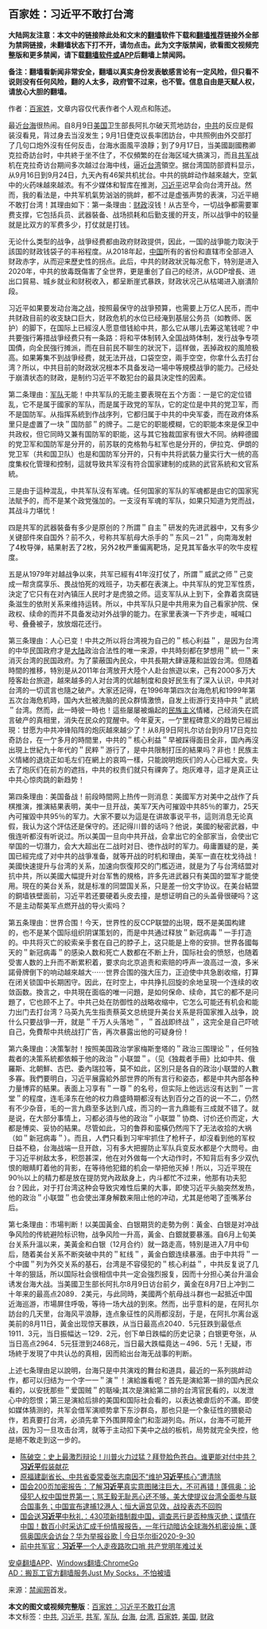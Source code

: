  <h2>百家姓：习近平不敢打台湾</h2> <p class="notice"><b>大陆网友注意：本文中的链接除此处和文末的<a href="https://github.com/bannedbook/fanqiang" >翻墙</a>软件下载和<a href="https://github.com/killgcd/justmysocks/blob/master/README.md">翻墙推荐</a>链接外全部为禁网链接，未翻墙状态下打不开，请勿点击。此为文字版禁闻，欲看图文视频完整版和更多禁闻，请下载<a href="https://github.com/bannedbook/fanqiang">翻墙软件或APP</a>后翻墙上禁闻网。</p><p>备注：翻墙看新闻非常安全，翻墙以真实身份发表敏感言论有一定风险，但只看不说则没有任何风险，翻的人太多，政府管不过来，也不管。信息自由是天赋人权，请放心大胆的翻墙。</b></p>  <div class="entry"> <p>作者：<a href="https://www.bannedbook.org/bnews/tag/%E7%99%BE%E5%AE%B6%E5%A7%93/" class="st_tag internal_tag" rel="tag" title="标签 百家姓 下的日志">百家姓</a>，文章内容仅代表作者个人观点和陈述。</p> <p>最近<a href="https://www.bannedbook.org/bnews/tag/%E5%8F%B0%E6%B5%B7/" class="st_tag internal_tag" rel="tag" title="标签 台海 下的日志">台海</a>很热闹。自8月9日<a href="https://www.bannedbook.org/bnews/tag/%e7%be%8e%e5%9b%bd/" class="st_tag internal_tag" rel="tag" title="标签 美国 下的日志">美国</a>卫生部長阿扎尔破天荒地訪台，<a href="https://www.bannedbook.org/bnews/tag/%e4%b8%ad%e5%85%b1/" class="st_tag internal_tag" rel="tag" title="标签 中共 下的日志">中共</a>的反应是假装沒看見，背过身去当沒发生；9月1日倢克议長率团訪台，中共照例由外交部打了几句口炮外沒有任何反击，台海水面風平浪靜；到了9月17日，当美國副國務卿克拉奇訪台时，中共終于坐不住了，不仅頻繁的在台海区域大搞演习，而且<a href="https://www.bannedbook.org/bnews/tag/%e5%85%b1%e5%86%9b/" class="st_tag internal_tag" rel="tag" title="标签 共军 下的日志">共军</a>战机在克拉奇访台期间多次越过台海中线，逼近<a href="https://www.bannedbook.org/bnews/tag/%e5%8f%b0%e6%b9%be/" class="st_tag internal_tag" rel="tag" title="标签 台湾 下的日志">台湾</a>領空。据台湾国防部資料显示，从9月16日到9月24日，九天內有46架共机扰台。中共的挑衅动作越來越大，空氣中的火药味越來越浓。有不少媒体和智库在推測，<a href="https://www.bannedbook.org/bnews/tag/%e4%b9%a0%e8%bf%91%e5%b9%b3/" class="st_tag internal_tag" rel="tag" title="标签 习近平 下的日志">习近平</a>迟早会向台湾开战。然而，我的看法是，中共军机氣势汹汹的挑衅，都不过是虚張声势的表演，习近平絕不敢打台湾！其理由如下：第一条理由：<a href="https://www.bannedbook.org/bnews/tag/%E8%B4%A2%E6%94%BF/" class="st_tag internal_tag" rel="tag" title="标签 财政 下的日志">财政</a>沒钱！从古至今，一切战争都需要軍费支撑，它包括兵员、武器裝备、战场损耗和后勤支援的开支，所以战爭中的较量就是比双方的军费多少，打仗就是打钱。</p> <p>无论什么类型的战争，战爭经费都由政府财政提供，因此，一国的战爭能力取決于該国的财政钱袋子的丰裕程度。从2018年起，<span class='wp_keywordlink_affiliate'><a href="https://www.bannedbook.org/" title="中国" target="_blank">中国</a></span>所有的省份和直辖市全部进入财政赤字，从而迎来歷史性的拐点。此后，中共的财政狀況每况愈下，特別是进入2020年，中共的放毒既傷害了全世界，更是重创了自己的经济，从GDP增長、进出口貿易、城乡就业和财税收入，都呈断崖式暴跌，财政状况己从枯竭进入崩潰阶段。</p>  <p>习近平如果要发动台海之战，按照最保守的战爭预算，也需要上万亿人民币，而中共财政目前的收支缺口巨大，财政危机的水位已经淹到基层公务员（如教师、医护）的脚下，在国际上已經沒人愿意借钱給中共，那么它从哪儿去筹这笔钱呢？中共要強行筹措战爭经费只有一条路：将和平体制转入全国战時体制，发行战争专项国債，向全民強行摊派，而在目前民不聊生的狀況下，這样做，丟掉政权的風險极高。如果筹集不到战爭经费，就无法开战，口袋空空，兩手空空，你拿什么去打台湾？所以，中共目前的財政狀况根本不具备发动一場中等規模战爭的能力。己经处于崩潰状态的财政，是制约习近平不敢犯台的最具決定性的因素。</p> <p>第二条理由：<a href="https://www.bannedbook.org/bnews/tag/%E5%86%9B%E9%98%9F/" class="st_tag internal_tag" rel="tag" title="标签 军队 下的日志">军队</a>无能！中共军队的无能主要表現在五个方面：一是它的定位错乱，它不是属于國家的军队，而是属于政党的军队，它的定位是中共的党卫军，而不是国防军。从指挥系統到作战序列，它都归属于中共的中央军委，而在政府体系里只是虚置了一块＂国防部＂的牌子。二是它的职能模糊，它的职能本來是保卫中共政权，但它同時又兼有国防军的职能，这与其它独裁囯家有很大不同。纳粹德國的党卫军和国防军是分开的，前苏联的克格勃与紅军也是分开的，伊拉克、伊朗的党卫军（共和国卫队）也是和国防军分开的，只有中共将武裝力量实行大一统的高度集权化管理和控制，這就导致共军沒有符合国家建制的成熟的武官系統和文官系統。</p> <p>三是由于這种混乱，中共军队沒有军魂。任何国家的军队的军魂都是由它的国家宪法賦予的，而不是某个政党强加的。一支沒有军魂的军队，如果只知道为党而战，其战斗力堪忧！</p>  <p>四是共军的武器裝备有多少是原创的？所謂＂自主＂研发的先进武器中，又有多少关键部件來自国外？前不久，号称共军航母大杀手的＂东风－21＂，向南海发射了4枚导弹，結果射丟了2枚，另外2枚严重偏离靶场，足見其军备水平的吹牛皮程度。</p> <p>五是从1979年对越战争以來，共军已經有41年沒打仗了，所謂＂威武之师＂己变成一帮贪腐享乐、畏战怕死的戏班子，功夫都在表演上。中共军队的党卫军性质，決定了它只有在对內镇压人民时才是虎狼之师。這支军队从上到下，全靠着贪腐链条滋生的依附关系来维持运转。所以，中共军队只是中共用来为自己看家护院、保政权、续命的而并不具备发动对外战爭的能力。在家里表演一下齐步走，喊喊口号、叠叠被子，放放烟花还行。</p> <p>第三条理由：人心已变！中共之所以将台湾視为自己的＂核心利益＂，是因为台湾的中华民国政府才是<span class='wp_keywordlink_affiliate'><a href="https://www.bannedbook.org/" title="大陆" target="_blank">大陆</a></span>政治合法性的唯一来源，中共時刻都在梦想用＂統一＂来消灭台湾的民国政府。为了蒙蔽国內民众，中共長期大肆诬蔑和詆毀台湾。但随着時間的推移，特別是从2011年台湾放开大陸个人赴台旅遊以来，己有2000多万大陸客赴台旅遊，越來越多的人对台湾的优越制度和良好民生有了深入认识，中共对台湾的一切谎言也隨之破产。大家还記得，在1996年第四次台海危机和1999年第五次台海危机時，国內大批被洗脑的民众群情激愤，自发上街游行支持中共＂武統＂台湾。然而，此一時彼一時也！這些屡屡被煽起的<span class='wp_keywordlink'><a href="https://www.bannedbook.org/forum11/topic333.html" title="禁片：民族主义和三座大山" target="_blank">民族主义</a></span>情緒，己经消失在謊言破产的真相里，消失在民众的覚醒中。今年夏天，一亇里程碑意义的趋势已經出現：甘愿为中共冲锋陷阵的炮灰越來越少了！从8月9日阿扎尔访台到9月17日克拉奇訪台，在一亇多月的時間里，中共的＂核心利益＂早被踩得面目全非，国內再沒出現上世紀九十年代的＂民粹＂游行了，是中共限制打压的結果吗？非也！民族主义情緒的退烧正如毛左们在網上的哀鸣一樣，只能說明炮灰们的人心已經大变。失去了炮灰们在前方的遮挡，中共的权贵们就只有祼奔了。炮灰难寻，這才是真正让中共心惊肉跳的新趋势！</p>  <p>第四条理由：美国备战！前段時間网上热传一则消息：美國军方对美中之战作了兵棋推演，推演結果表明，美中一旦开战，美军7天內可摧毀中共85％的軍力，25天內可摧毀中共95％的军力。大家不要以为這是在讲故事说平书，這则消息无论真假，我认为这个評估还是保守的。还記得川普的话吗？他说，美國的秘密武器，中俄连听都沒有听说过。所以美国一旦向中共开战，会拿出它的全部家当，会使出它举国的一切潛力，会大大超出在二战时对日、徳作战时的军力。毋庸置疑的是，美国已經完成了对中共的战爭准备，就等开战的时机和理由，美军一直在枕戈待战！美國快速提升与台湾的关系，加速向恢復邦交的门檻迈进，就是为了与台湾结盟对抗中共，所以美國大幅提升对台军售的規格，許多先进武器只有美国的盟军才能使用。現在的美台关系，就是标准的同盟国关系，只是差一份文字协议。在美台結盟的銅墙铁壁面前，习近平若还要硬着头皮去撞，是想证明自己的头盖骨很硬吗？这不是主动帮美军点燃开战的导火索吗？</p> <p>第五条理由：世界合围！今天，世界性的反CCP联盟的出現，既不是美国构建的，也不是某个国际组织阴谋策划的，而是中共通过释放＂新冠病毒＂一手打造的。中共将灭亡的絞索亲手套在自己的脖子上，这只能是上帝的安排。世界各國每天的＂新冠病毒＂的感染人数和死亡人数都在不断上升，国际社会的愤怒，也随着受害人数的上升而不断累积着，要求向北京追责和索赔的呼声一浪高过一浪，多米諾骨牌倒下的响动越來越大⋯⋯世界合围的強大压力，正迫使中共急剧收缩，打算在闭关锁国中长期困守。因此，在时空上，中共挣扎回旋的余地呈現一个连续的收敛函数。換言之，中共現在面临的唯一问題，是如何保命、续命，其它的都不是问題了，它也顾不上了。中共己处在防御性的战略收缩中，它怎么可能还有机会和能力出门去打台湾？马英九先生指责蔡英文总统提升美台关系是将国家推入战争，說什么只要战爭一开，就是＂千万人头落地＂，＂首战即终战＂，这完全是自己吓唬自己，免費帮中共统战打广告，再次暴露出他的可疑身份！</p> <p>第六条理由：决策掣肘！按照美国政治学家梅斯奎塔的＂政治三围理论＂，任何独裁者的决策系統都依賴于他的政治＂小联盟＂。（见《独裁者手冊》比如中共、俄羅斯、北朝鮮、古巴、委內瑞拉等，莫不如此，区別只是各自的政治小联盟的人數多寡。我們要明白，习近平展露給外部世界的所有言行和姿态，都是中共內部各种力量博弈的結果。表面上习享有＂一尊＂的名号，但实际上他远远沒有达到＂一言堂＂的程度，连毛泽东在他的权力鼎盛時期都沒有达到百分之百的说一不二，仍然有不少杂音，毛的一言九鼎至多达到八成，而习的一言九鼎能有三成就不错了。就是说，在大部分事情上，习都必須与他的政治＂小联盟＂协商、讨价还价而定，大都是愽奕、妥协的結果。尽管如此，习的鲁莽和蛮橫仍然闯下了无法收拾的大祸（如＂新冠病毒＂）。而且，人們只看到习牢牢抓住了枪杆子，却沒看到他的军权日益不稳，台海战端一旦开啟，习有多大把握防止军队兵变反水都是个大問号。由于习近平树敌太多，积怨甚深，他在对外做每一个大动作时，不知背后有多少双仇恨的眼睛盯着他的背影，在等待他犯錯的机会一举把他灭掉！所以，习近平現在90％以上的精力都是放在提防党內政敌身上，内斗都忙不过来，他那有功夫犯台？因此，对于打台湾这种会导致灾难性后果的大事，即使习近平头脑突然发热，他的政治＂小联盟＂也会使出渾身解数来阻止他的冲动，尤其是他喝了歪嘴茅台后。</p>  <p>第七条理由：市場判断！以美国黃金、白银期货的走勢为例：黃金、白银是对冲战争风险的传統避险标识物，战争风险一升高，黃金、白銀就要暴漲。自6月上旬美台关系升溫以来，美黃金和白银（12月合约）就一路走高，特別是进入7月中旬后，随着美台关系不断突破中共的＂紅线＂，黃金白銀连续暴漲。由于中共将＂一𠆤中國＂列为外交关系的基石，台湾是不容侵犯的＂核心利益＂，中共反复说了几十年的狠話，所以国际社会很相信中共一定会強烈报复，因而十分担心美台升溫会诱发台海大战。当美國卫生部长阿扎尔8月9日访台前夕，黃金在8月7日上冲到二十年来的最高点2089．2美元，与此同時，美國两个航母战斗群也一起抵近中国近海巡游，市場屏住呼吸，等待一场大战的到來。然而，出乎意料的是，在阿扎尔訪台的几天里，台海风平浪靜，连点象征性的风雨都沒刮，于是，在阿扎尔离台返美前的8月11日，黃金出现惊天暴跌，从当日最高点2040．5元狂跌到最低点1911．3元，当日振幅达－129．2元，创下单日跌幅的历史记录；白银更夸张，从当日高点2964．5元狂泄到2468元，当日最大跌幅竟达－496．5元！无疑，市场終于发現了中共认怂的真相，因而給出台海无战事的判断。</p> <p>上述七条理由足以說明，台海只是中共演戏的舞台和道具，最近的一系列挑衅动作，都可以归结为一个字一一＂演＂！演給誰看呢？首先是演給第一排的国內民众看的，以安抚那些＂爱国贼＂的聒噪;其次是演給第二排的台湾官民看的，以发泄心中的怨恨；第三是演給后排的美国和国际社会看的，以表达被虐后的不滿。即使如媒体猜测的，共军会借军演顺势拿下东沙群岛，那也只是一个象征性的猥褻动作，若真要打台湾，必須先拿下外围屏障金门和澎湖列岛。所以，台海不可能开战，因为习一旦攻击台湾，就等于主动扣下美中之战的板机，局势就完全失控，他是絕不敢走到这一步的。</p> <ul class='op-related-articles' title='相关阅读'> <li><a href='https://www.bannedbook.org/bnews/cbnews/20201001/1406080.html' target='_blank'>陈破空：史上最激烈辩论！川普火力过猛？拜登脸色苍白。谁更能对付中共？<b>习近平</b>假装献花</a></li> <li><a href='https://www.bannedbook.org/bnews/headline/20201001/1406037.html' target='_blank'>原福建副省长、中共省委常委张志南因不“维护<b>习近平</b>核心”遭清除</a></li> <li><a href='https://www.bannedbook.org/bnews/bannedvideo/20201001/1406017.html' target='_blank'>国会200页加密报告：了解<b>习近平</b>真实意图赌注巨大，不可再错！蓬佩奥：论侵犯人权中国世界第一；骂王毅无耻恶心还不够，美大使提议台湾全面参与联合国事务；中国宣布逮捕12港人；恒大逼宫见效，战投表态不回购</a></li> <li><a href='https://www.bannedbook.org/bnews/bannedvideo/20201001/1405996.html' target='_blank'>国会送<b>习近平</b>中秋礼：430项新措制裁中国，调查恶行是否种族灭绝；谍情在中国！数百小时采访汇成千份情报报告，一年行动暗访全球海外机密设施；蓬佩奥国庆会访台？华为举报谷歌 | 今日华尔街2020-9-30</a></li> <li><a href='https://www.bannedbook.org/bnews/comments/20200930/1405970.html' target='_blank'>前中共军官：<b>习近平</b>一个人走夜路吹口哨 共产党明年难过关</a></li> </ul> <p class="texttj"> <a href="https://github.com/bannedbook/fanqiang/wiki/%E7%A6%81%E9%97%BB%E7%BD%91%E5%AE%89%E5%8D%93%E7%BF%BB%E5%A2%99%E6%96%B0%E9%97%BBAPP" target="_blank">安卓翻墙APP</a>、<a href="https://github.com/bannedbook/fanqiang/wiki/Chrome%E4%B8%80%E9%94%AE%E7%BF%BB%E5%A2%99%E5%8C%85" target="_blank">Windows翻墙:ChromeGo</a><br/> <a href="https://github.com/killgcd/justmysocks/blob/master/README.md" target="_blank">AD：搬瓦工官方翻墙服务Just My Socks，不怕被墙</a> </p><p>来源：<span class='wp_keywordlink_affiliate'><a href="https://www.bannedbook.org/" title="禁闻网">禁闻网</a></span>首发。</p><a name='sharetosocial'></a>       <div><b>本文的图文或视频完整版</b>：<a href='https://www.bannedbook.org/bnews/comments/20201001/1406207.html'>百家姓：习近平不敢打台湾</a></div>  </div><!--END ENTRY--> <div class="postfooter"> <div>本文标签：<a href="https://www.bannedbook.org/bnews/tag/%e4%b8%ad%e5%85%b1/" rel="tag">中共</a>, <a href="https://www.bannedbook.org/bnews/tag/%e4%b9%a0%e8%bf%91%e5%b9%b3/" rel="tag">习近平</a>, <a href="https://www.bannedbook.org/bnews/tag/%e5%85%b1%e5%86%9b/" rel="tag">共军</a>, <a href="https://www.bannedbook.org/bnews/tag/%E5%86%9B%E9%98%9F/" rel="tag">军队</a>, <a href="https://www.bannedbook.org/bnews/tag/%E5%8F%B0%E6%B5%B7/" rel="tag">台海</a>, <a href="https://www.bannedbook.org/bnews/tag/%e5%8f%b0%e6%b9%be/" rel="tag">台湾</a>, <a href="https://www.bannedbook.org/bnews/tag/%E7%99%BE%E5%AE%B6%E5%A7%93/" rel="tag">百家姓</a>, <a href="https://www.bannedbook.org/bnews/tag/%e7%be%8e%e5%9b%bd/" rel="tag">美国</a>, <a href="https://www.bannedbook.org/bnews/tag/%E8%B4%A2%E6%94%BF/" rel="tag">财政</a></div>  </div><!--END POSTFOOTER--> 